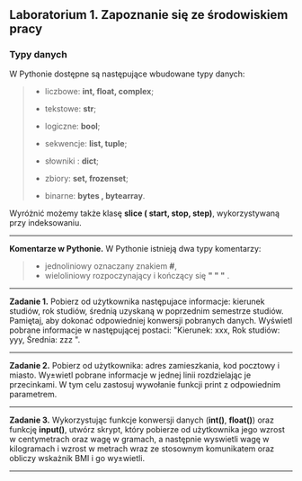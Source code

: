 #

## Laboratorium 1. Zapoznanie się ze środowiskiem pracy

### Typy danych

W Pythonie dostępne są następujące wbudowane typy danych:

>
>
> - liczbowe: **int, float, complex**;
>
> - tekstowe: **str**;
>
> - logiczne: **bool**;
>
> - sekwencje: **list, tuple**;
>
> - słowniki : **dict**;
>
> - zbiory: **set, frozenset**;
>
> - binarne: **bytes , bytearray**.
>
>

Wyróżnić możemy także klasę **slice ( start, stop, step)**, wykorzystywaną przy indeksowaniu.

---

**Komentarze w Pythonie.**
W Pythonie istnieją dwa typy komentarzy:

>
> - jednoliniowy oznaczany znakiem **#**,
> - wieloliniowy rozpoczynający i kończący się **" " "** .
>

---

**Zadanie 1.** Pobierz od użytkownika następujace informacje: kierunek studiów, rok studiów, średnią uzyskaną w poprzednim semestrze studiów. Pamiętaj, aby dokonać odpowiedniej konwersji pobranych danych. Wyświetl pobrane informacje w następującej postaci: "Kierunek: xxx,
Rok studiów: yyy, Średnia: zzz ".

---

**Zadanie 2.** Pobierz od użytkownika: adres zamieszkania, kod pocztowy i miasto. Wy±wietl pobrane informacje w jednej linii rozdzielając je przecinkami. W tym celu zastosuj wywołanie funkcji print z odpowiednim parametrem.

---

**Zadanie 3.** Wykorzystując funkcje konwersji danych (**int()**, **float()**) oraz funkcję **input()**, utwórz
skrypt, który pobierze od użytkownika jego wzrost w centymetrach oraz wagę w gramach, a następnie wyswietli wagę w kilogramach i wzrost w metrach wraz ze stosownym komunikatem oraz obliczy wskażnik BMI i go wy±wietli.

---
